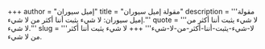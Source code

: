 +++
author = "إميل سيوران"
title = "مقولة إميل سيوران"
description = '''مقولة إميل سيوران: لا شيء يثبت أننا أكثر من لا شيء.'''
quote = '''لا شيء يثبت أننا أكثر من لا شيء.'''
slug = '''لا-شيء-يثبت-أننا-أكثر-من-لا-شيء'''
+++
لا شيء يثبت أننا أكثر من لا شيء.
